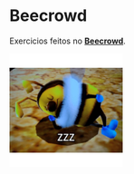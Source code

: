 # Beecrowd
Exercicios feitos no **[Beecrowd](https://www.beecrowd.com.br/judge/pt/profile/731032)**.

<img src="/bee.jpg" width="200px"/>

<!--
| Linguagem | Exercicios |
|-----------|------------|
| Java      |13          |
| C#        |10          |


# Exercicios
<details open>
  <summary> JAVA </summary>
  <br>
  
- [x] 1000 - Hello World!
- [x] 1001 - Extremamente Básico
- [x] 1002 - Área do Círculo
- [x] 1003 - Soma Simples
- [x] 1004 - Produto Simples
- [x] 1005 - Média 1
- [x] 1006 - Média 2
- [x] 1007 - Diferença
- [x] 1008 - Salário
- [x] 1009 - Salário com Bônus
- [x] 1010 - Cálculo Simples
- [x] 1011 - Esfera
- [x] 1012 - Área
- [ ] 1013 -
- [ ] 1014 -
- [ ] 1015 - 

</details>

<details open>
  <summary> C# </summary>
  <br>
  
- [x] 1000 - Hello World!
- [x] 1001 - Extremamente Básico
- [x] 1002 - Área do Círculo
- [x] 1002 - Área do Círculo
- [x] 1003 - Soma Simples
- [x] 1004 - Produto Simples
- [x] 1005 - Média 1
- [x] 1006 - Média 2
- [x] 1007 - Diferença
- [x] 1008 - Salário
- [x] 1009 - Salário com Bônus
- [x] 1010 - Cálculo Simples
- [x] 1011 - Esfera
- [x] 1012 - Área
- [x] 1013 - O Maior
</details>

-->



